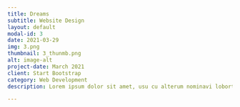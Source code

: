 ```yaml
---
title: Dreams
subtitle: Website Design
layout: default
modal-id: 3
date: 2021-03-29
img: 3.png
thumbnail: 3_thunmb.png
alt: image-alt
project-date: March 2021
client: Start Bootstrap
category: Web Development
description: Lorem ipsum dolor sit amet, usu cu alterum nominavi lobortis. At duo novum diceret. Tantas apeirian vix et, usu sanctus postulant inciderint ut, populo diceret necessitatibus in vim. Cu eum dicam feugiat noluisse.

---
```

